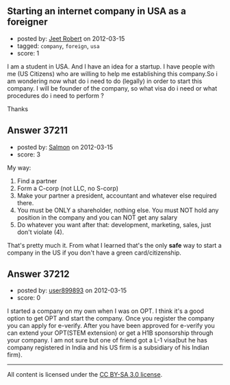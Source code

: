 ## Starting an internet company in USA as a foreigner

- posted by: [Jeet Robert](https://stackexchange.com/users/-1/16973-jeet-robert) on 2012-03-15
- tagged: `company`, `foreign`, `usa`
- score: 1

I am a student in USA. And I have an idea for a startup. I have people with me (US Citizens) who are willing to help me establishing this company.So i am wondering now what do i need to do (legally) in order to start this company. I will be founder of the company, so what visa do i need or what procedures do i need to perform ?

Thanks


## Answer 37211

- posted by: [Salmon](https://stackexchange.com/users/-1/5445-salmon) on 2012-03-15
- score: 3

My way: 

 1. Find a partner
 2. Form a C-corp (not LLC, no S-corp)
 3. Make your partner a president, accountant and whatever else required there. 
 4. You must be ONLY a shareholder, nothing else. You must NOT hold any position in the company and you can NOT get any salary
 5. Do whatever you want after that: development, marketing, sales, just don't violate (4).

That's pretty much it. From what I learned that's the only **safe** way to start a company in the US if you don't have a green card/citizenship.


## Answer 37212

- posted by: [user899893](https://stackexchange.com/users/-1/16977-user899893) on 2012-03-15
- score: 0

I started a company on my own when I was on OPT. I think it's a good option to get OPT and start the company. Once you register the company you can apply for e-verify. After you have been approved for e-verify you can extend your OPT(STEM extension) or get a H1B sponsorship through your company. I am not sure but one of friend got a L-1 visa(but he has company registered in India and his US firm is a subsidiary of his Indian firm).     



---

All content is licensed under the [CC BY-SA 3.0 license](https://creativecommons.org/licenses/by-sa/3.0/).
